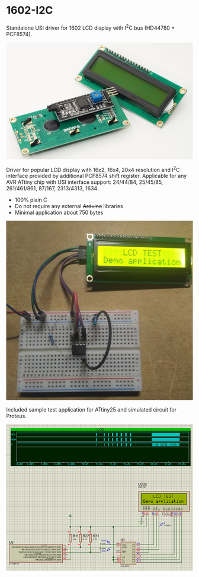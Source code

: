 # 1602-I2C
Standalone USI driver for 1602 LCD display with I<sup>2</sup>C bus (HD44780 + PCF8574).

![LCD photo](https://github.com/Quwy/1602-I2C/blob/main/images/LCD_photo.jpg?raw=true)

Driver for popular LCD display with 16x2, 16x4, 20x4 resolution and I<sup>2</sup>C interface provided by additional PCF8574 shift register.
Applicable for any AVR ATtiny chip with USI interface support: 24/44/84, 25/45/85, 261/461/861, 87/167, 2313/4313, 1634.

* 100% plain C
* Do not require any external ~~Arduino~~ libraries
* Minimal application about 750 bytes

![Demo circuit live photo](https://github.com/Quwy/1602-I2C/blob/main/images/LCD_demo.jpg?raw=true)

Included sample test application for ATtiny25 and simulated circuit for Proteus.

![Proteus simulation screenshot](https://github.com/Quwy/1602-I2C/blob/main/images/LCD_proteus.png?raw=true)
